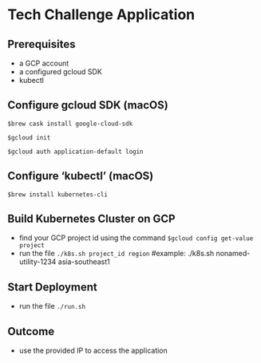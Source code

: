 # Tech Challenge Application

## Prerequisites
- a GCP account
- a configured gcloud SDK
- kubectl
## Configure gcloud SDK (macOS)
`$brew cask install google-cloud-sdk`

`$gcloud init`

`$gcloud auth application-default login`
## Configure ‘kubectl’ (macOS)
`$brew install kubernetes-cli`
## Build Kubernetes Cluster on GCP
- find your GCP project id using the command
  `$gcloud config get-value project`
- run the file `./k8s.sh project_id region` #example: ./k8s.sh nonamed-utility-1234 asia-southeast1
## Start Deployment
- run the file `./run.sh`
## Outcome
- use the provided IP to access the application
